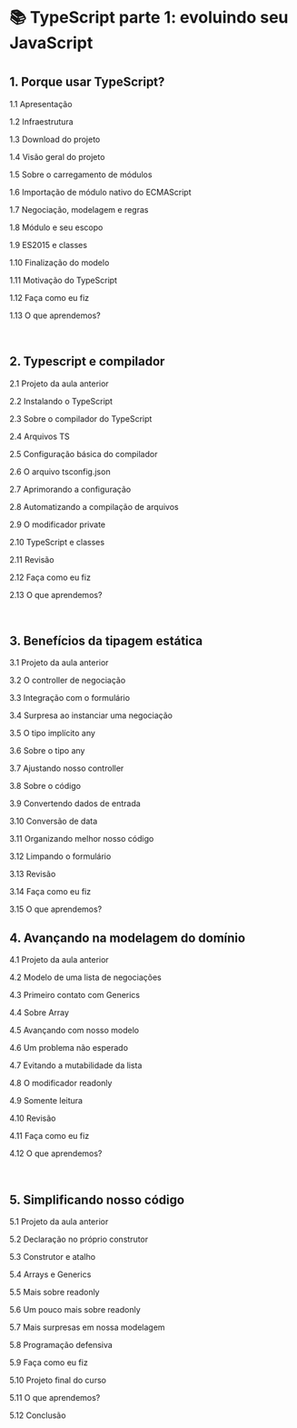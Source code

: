 <h1>📚 TypeScript parte 1: evoluindo seu JavaScript<h1>

<h2>1. Porque usar TypeScript? </h2>
<p>1.1 Apresentação</p>
<p>1.2 Infraestrutura</p>
<p>1.3 Download do projeto</p>
<p>1.4 Visão geral do projeto</p>
<p>1.5 Sobre o carregamento de módulos</p>
<p>1.6 Importação de módulo nativo do ECMAScript</p>
<p>1.7 Negociação, modelagem e regras</p>
<p>1.8 Módulo e seu escopo</p>
<p>1.9 ES2015 e classes</p>
<p>1.10 Finalização do modelo</p>
<p>1.11 Motivação do TypeScript</p>
<p>1.12 Faça como eu fiz</p>
<p>1.13 O que aprendemos?</p><br>

<h2>2. Typescript e compilador</h2>
<p>2.1 Projeto da aula anterior</p>
<p>2.2 Instalando o TypeScript</p>
<p>2.3 Sobre o compilador do TypeScript</p>
<p>2.4 Arquivos TS</p>
<p>2.5 Configuração básica do compilador</p>
<p>2.6 O arquivo tsconfig.json</p>
<p>2.7 Aprimorando a configuração</p>
<p>2.8 Automatizando a compilação de arquivos</p>
<p>2.9 O modificador private</p>
<p>2.10 TypeScript e classes</p>
<p>2.11 Revisão</p>
<p>2.12 Faça como eu fiz</p>
<p>2.13 O que aprendemos?</p><br>

<h2>3. Benefícios da tipagem estática</h2>
<p>3.1 Projeto da aula anterior</p>
<p>3.2 O controller de negociação</p>
<p>3.3 Integração com o formulário</p>
<p>3.4 Surpresa ao instanciar uma negociação</p>
<p>3.5 O tipo implícito any</p>
<p>3.6 Sobre o tipo any</p>
<p>3.7 Ajustando nosso controller</p>
<p>3.8 Sobre o código</p>
<p>3.9 Convertendo dados de entrada</p>
<p>3.10 Conversão de data</p>
<p>3.11 Organizando melhor nosso código</p>
<p>3.12 Limpando o formulário</p>
<p>3.13 Revisão</p>
<p>3.14 Faça como eu fiz</p>
<p>3.15 O que aprendemos?</p>

<h2>4. Avançando na modelagem do domínio</h2>
<p>4.1 Projeto da aula anterior</p>
<p>4.2 Modelo de uma lista de negociações</p>
<p>4.3 Primeiro contato com Generics</p>
<p>4.4 Sobre Array</p>
<p>4.5 Avançando com nosso modelo</p>
<p>4.6 Um problema não esperado</p>
<p>4.7 Evitando a mutabilidade da lista</p>
<p>4.8 O modificador readonly</p>
<p>4.9 Somente leitura</p>
<p>4.10 Revisão</p>
<p>4.11 Faça como eu fiz</p>
<p>4.12 O que aprendemos?</p><br>

<h2>5. Simplificando nosso código</h2>
<p>5.1 Projeto da aula anterior</p>
<p>5.2 Declaração no próprio construtor</p>
<p>5.3 Construtor e atalho</p>
<p>5.4 Arrays e Generics</p>
<p>5.5 Mais sobre readonly</p>
<p>5.6 Um pouco mais sobre readonly</p>
<p>5.7 Mais surpresas em nossa modelagem</p>
<p>5.8 Programação defensiva</p>
<p>5.9 Faça como eu fiz</p>
<p>5.10 Projeto final do curso</p>
<p>5.11 O que aprendemos?</p>
<p>5.12 Conclusão</p>
